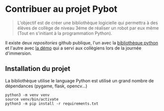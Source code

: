 # Contribuer au projet Pybot

> L'objectif est de créer une bibliothèque logicielle qui permettra à des élèves de collège de niveau 3éme de réaliser un robot par eux même (Tout en s'initiant à la programmation Python).

Il existe deux *repositories* github publique, l'un avec la [bibliothèque python](https://github.com/42Angouleme/robot-python) et l'autre avec [la démo](https://github.com/42Angouleme/initiation_python) qui a servi aux collègiens lors de la journée d'immersion.

## Installation du projet

La bibliothèque utilise le language Python est utilisé un grand nombre de dépendances (pygame, flask, opencv...)

```
python3 -m venv venv
source venv/bin/activate
python3 -m pip install -r requirements.txt
```

